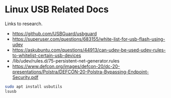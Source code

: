 # Linux USB Related Docs

Links to research.

- https://github.com/USBGuard/usbguard
- https://superuser.com/questions/683155/white-list-for-usb-flash-using-udev
- https://askubuntu.com/questions/44913/can-udev-be-used-udev-rules-to-whitelist-certain-usb-devices
- /lib/udev/rules.d/75-persistent-net-generator.rules
- https://www.defcon.org/images/defcon-20/dc-20-presentations/Polstra/DEFCON-20-Polstra-Bypassing-Endpoint-Security.pdf


```bash
sudo apt install usbutils
lsusb
```
